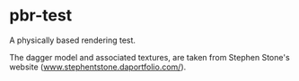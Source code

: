 pbr-test
========

A physically based rendering test.

The dagger model and associated textures, are taken from Stephen Stone's website (www.stephentstone.daportfolio.com/). 


